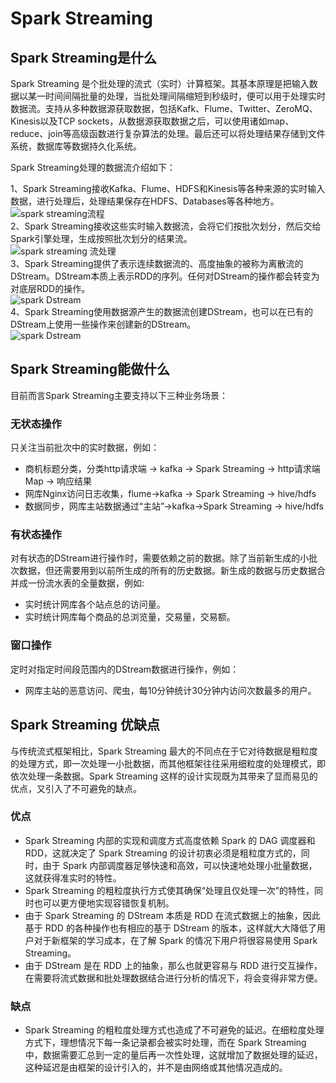 # Spark Streaming

## Spark Streaming是什么

Spark Streaming 是个批处理的流式（实时）计算框架。其基本原理是把输入数据以某一时间间隔批量的处理，当批处理间隔缩短到秒级时，便可以用于处理实时数据流。支持从多种数据源获取数据，包括Kafk、Flume、Twitter、ZeroMQ、Kinesis以及TCP sockets，从数据源获取数据之后，可以使用诸如map、reduce、join等高级函数进行复杂算法的处理。最后还可以将处理结果存储到文件系统，数据库等数据持久化系统。

Spark Streaming处理的数据流介绍如下：

1、Spark Streaming接收Kafka、Flume、HDFS和Kinesis等各种来源的实时输入数据，进行处理后，处理结果保存在HDFS、Databases等各种地方。  
![spark streaming流程](https://www.hadoopdoc.com/media/editor/file_1571322477000_20191017222800838655.png "spark streaming流程")  
2、Spark Streaming接收这些实时输入数据流，会将它们按批次划分，然后交给Spark引擎处理，生成按照批次划分的结果流。  
![spark streaming 流处理](https://www.hadoopdoc.com/media/editor/file_1571322514000_20191017222836564267.png "spark streaming 流处理")  
3、Spark Streaming提供了表示连续数据流的、高度抽象的被称为离散流的DStream。DStream本质上表示RDD的序列。任何对DStream的操作都会转变为对底层RDD的操作。  
![spark Dstream](https://www.hadoopdoc.com/media/editor/file_1571322558000_20191017222921208067.png "spark Dstream")  
4、Spark Streaming使用数据源产生的数据流创建DStream，也可以在已有的DStream上使用一些操作来创建新的DStream。  
![spark Dstream](https://www.hadoopdoc.com/media/editor/file_1571322590000_20191017222953780166.png "spark Dstream")

## Spark Streaming能做什么

目前而言Spark Streaming主要支持以下三种业务场景：

### 无状态操作

只关注当前批次中的实时数据，例如：

-   商机标题分类，分类http请求端 -> kafka -> Spark Streaming -> http请求端Map -> 响应结果
-   网库Nginx访问日志收集，flume->kafka -> Spark Streaming -> hive/hdfs
-   数据同步，网库主站数据通过“主站”->kafka->Spark Streaming -> hive/hdfs

### 有状态操作

对有状态的DStream进行操作时，需要依赖之前的数据。除了当前新生成的小批次数据，但还需要用到以前所生成的所有的历史数据。新生成的数据与历史数据合并成一份流水表的全量数据，例如:

-   实时统计网库各个站点总的访问量。
-   实时统计网库每个商品的总浏览量，交易量，交易额。

### 窗口操作

定时对指定时间段范围内的DStream数据进行操作，例如：

-   网库主站的恶意访问、爬虫，每10分钟统计30分钟内访问次数最多的用户。

## Spark Streaming 优缺点

与传统流式框架相比，Spark Streaming 最大的不同点在于它对待数据是粗粒度的处理方式，即一次处理一小批数据，而其他框架往往采用细粒度的处理模式，即依次处理一条数据。Spark Streaming 这样的设计实现既为其带来了显而易见的优点，又引入了不可避免的缺点。

### 优点

-   Spark Streaming 内部的实现和调度方式高度依赖 Spark 的 DAG 调度器和 RDD，这就决定了 Spark Streaming 的设计初衷必须是粗粒度方式的，同时，由于 Spark 内部调度器足够快速和高效，可以快速地处理小批量数据，这就获得准实时的特性。
-   Spark Streaming 的粗粒度执行方式使其确保“处理且仅处理一次”的特性，同时也可以更方便地实现容错恢复机制。
-   由于 Spark Streaming 的 DStream 本质是 RDD 在流式数据上的抽象，因此基于 RDD 的各种操作也有相应的基于 DStream 的版本，这样就大大降低了用户对于新框架的学习成本，在了解 Spark 的情况下用户将很容易使用 Spark Streaming。
-   由于 DStream 是在 RDD 上的抽象，那么也就更容易与 RDD 进行交互操作，在需要将流式数据和批处理数据结合进行分析的情况下，将会变得非常方便。

### 缺点

-   Spark Streaming 的粗粒度处理方式也造成了不可避免的延迟。在细粒度处理方式下，理想情况下每一条记录都会被实时处理，而在 Spark Streaming 中，数据需要汇总到一定的量后再一次性处理，这就增加了数据处理的延迟，这种延迟是由框架的设计引入的，并不是由网络或其他情况造成的。